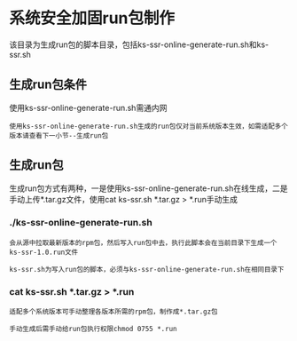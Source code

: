 # 系统安全加固run包制作
该目录为生成run包的脚本目录，包括ks-ssr-online-generate-run.sh和ks-ssr.sh

## 生成run包条件

使用ks-ssr-online-generate-run.sh需通内网

```
使用ks-ssr-online-generate-run.sh生成的run包仅对当前系统版本生效，如需适配多个版本请查看下一小节--生成run包
```
## 生成run包

生成run包方式有两种，一是使用ks-ssr-online-generate-run.sh在线生成，二是手动上传*.tar.gz文件，使用cat ks-ssr.sh *.tar.gz > *.run手动生成

### ./ks-ssr-online-generate-run.sh

```
会从源中拉取最新版本的rpm包，然后写入run包中去，执行此脚本会在当前目录下生成一个ks-ssr-1.0.run文件

ks-ssr.sh为写入run包的脚本，必须与ks-ssr-online-generate-run.sh在相同目录下
```
### cat ks-ssr.sh *.tar.gz > *.run

```
适配多个系统版本可手动整理各版本所需的rpm包，制作成*.tar.gz包

手动生成后需手动给run包执行权限chmod 0755 *.run
```
